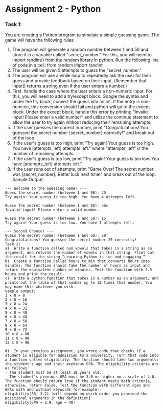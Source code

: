 # Assignment 2 - Python
### Task 1:
You are creating a Python program to simulate a simple guessing game. The game will have the following rules:
1.	The program will generate a random number between 1 and 50 and store it in a variable called "secret_number." For this, you will need to import randint() from the random library in python. Run the following line of code in a cell:
from random import randint
2.	The user will be given 5 attempts to guess the "secret_number."
3.	The program will use a while loop to repeatedly ask the user for their guess and provide feedback based on their input. (Remember that input() returns a string even if the user enters a number.) 
4.	First, handle the case where the user enters a non-numeric input. For this, you will need to add a try/except block. Google the syntax and under the try block, convert the guess into an int. If the entry is non-numeric, this conversion should fail and python will go to the except block. Under the except block, handle this error by printing "Invalid input! Please enter a valid number” and utilize the continue statement to allow the user to try again without reducing their remaining attempts.
5.	If the user guesses the correct number, print "Congratulations! You guessed the secret number [secret_number] correctly!" and break out of the loop.
6.	If the user's guess is too high, print "Try again! Your guess is too high. You have [attempts_left] attempts left." where "attempts_left" is the number of remaining attempts.
7.	If the user's guess is too low, print "Try again! Your guess is too low. You have [attempts_left] attempts left."
8.	If the user runs out of attempts, print "Game Over! The secret number was [secret_number]. Better luck next time!" and break out of the loop.
Sample Output:
```
--- Welcome to the Guessing Game! ---
Guess the secret number (between 1 and 50): 25
Try again! Your guess is too high. You have 4 attempts left.

Guess the secret number (between 1 and 50): abc
Invalid input! Please enter a valid number.

Guess the secret number (between 1 and 50): 15
Try again! Your guess is too low. You have 3 attempts left.

--- Second Chance! ---
Guess the secret number (between 1 and 50): 20
Congratulations! You guessed the secret number 20 correctly!
Task 2:
a)	Write a function called num_vowels that takes in a string as an argument, and returns the number of vowels in that string. Print out the result for the string “Learning Python is fun and engaging.”
b)	Create a function called hours_to_min that converts hours into minutes. The function should take the number of hours as input and return the equivalent number of minutes. Test the function with 2.5 hours and print the result.
c)	Write a python function that takes in a number as an argument, and prints out the table of that number up to 12 times that number. You may name this whatever you wish. 
Sample output:
1 x 8 = 8
2 x 8 = 16
3 x 8 = 24
4 x 8 = 32
5 x 8 = 40
6 x 8 = 48
7 x 8 = 56
8 x 8 = 64
9 x 8 = 72
10 x 8 = 80
11 x 8 = 88
12 x 8 = 96

d)	In your previous assignment, you wrote code that checks if a student is eligible for admission to a university. Turn that code into a function called eligibility. The function should take two arguments: the student's age and their previous GPA. The eligibility criteria are as follows:
- The student must be at least 18 years old.
- The student's previous GPA must be 3.0 or higher on a scale of 4.0.
The function should return True if the student meets both criteria, otherwise, return False. Test the function with different ages and GPAs with and without keywords for example:
eligibility(30, 3.2) [will depend on which order you provided the positional arguments in the definition]
eligibility(GPA = 2.9, age = 40)



